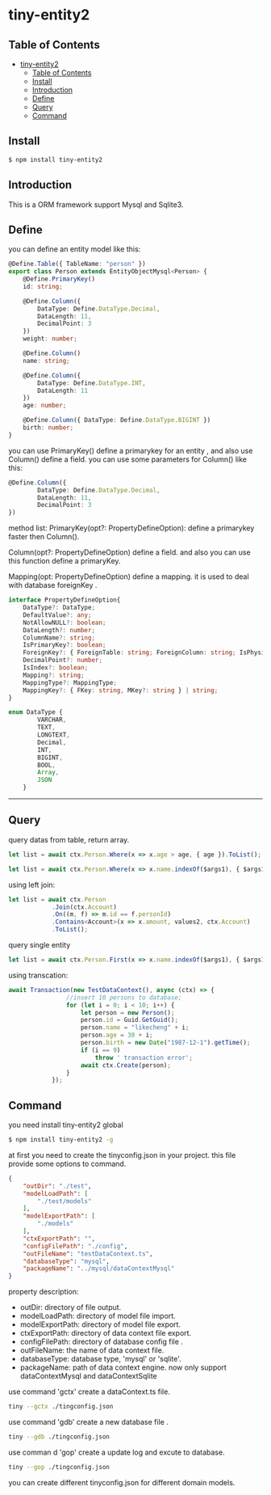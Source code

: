 # tiny-entity2

## Table of Contents
- [tiny-entity2](#tiny-entity2)
  - [Table of Contents](#table-of-contents)
  - [Install](#install)
  - [Introduction](#introduction)
  - [Define](#define)
  - [Query](#query)
  - [Command](#command)


## Install

```sh
$ npm install tiny-entity2
```

## Introduction

This is a ORM framework support Mysql and Sqlite3.

## Define

you can define an entity model like this:
``` ts
@Define.Table({ TableName: "person" })
export class Person extends EntityObjectMysql<Person> {
    @Define.PrimaryKey()
    id: string;

    @Define.Column({ 
        DataType: Define.DataType.Decimal, 
        DataLength: 11, 
        DecimalPoint: 3 
    })
    weight: number;

    @Define.Column()
    name: string;

    @Define.Column({ 
        DataType: Define.DataType.INT, 
        DataLength: 11 
    })
    age: number;

    @Define.Column({ DataType: Define.DataType.BIGINT })
    birth: number;
}
```
you can use PrimaryKey() define a primarykey for an entity , and also use Column() define a field.
you can use some parameters for Column() like this:
```ts
@Define.Column({ 
        DataType: Define.DataType.Decimal, 
        DataLength: 11, 
        DecimalPoint: 3 
})
```
method list:
PrimaryKey(opt?: PropertyDefineOption):
define a primarykey faster then Column().

Column(opt?: PropertyDefineOption)
define a field. and also you can use this function define a primaryKey.

Mapping(opt: PropertyDefineOption)
define a mapping. it is used to deal with database foreignKey .
```ts
interface PropertyDefineOption{
    DataType?: DataType;
    DefaultValue?: any;
    NotAllowNULL?: boolean;
    DataLength?: number;
    ColumnName?: string;
    IsPrimaryKey?: boolean;
    ForeignKey?: { ForeignTable: string; ForeignColumn: string; IsPhysics?: boolean; };
    DecimalPoint?: number;
    IsIndex?: boolean;
    Mapping?: string;
    MappingType?: MappingType;
    MappingKey?: { FKey: string, MKey?: string } | string;
}

enum DataType {
        VARCHAR,
        TEXT,
        LONGTEXT,
        Decimal,
        INT,
        BIGINT,
        BOOL,
        Array,
        JSON
    }
```


---
## Query

query datas from table, return array.
``` ts
let list = await ctx.Person.Where(x => x.age > age, { age }).ToList();
```

``` ts
let list = await ctx.Person.Where(x => x.name.indexOf($args1), { $args1: params.name }).ToList();
```

using left join:
``` ts
let list = await ctx.Person
            .Join(ctx.Account)
            .On((m, f) => m.id == f.personId)
            .Contains<Account>(x => x.amount, values2, ctx.Account)
            .ToList();
```

query single entity
```ts
let list = await ctx.Person.First(x => x.name.indexOf($args1), { $args1: params.name });
```

using transcation:
``` ts
await Transaction(new TestDataContext(), async (ctx) => {
                //insert 10 persons to database;
                for (let i = 0; i < 10; i++) {
                    let person = new Person();
                    person.id = Guid.GetGuid();
                    person.name = "likecheng" + i;
                    person.age = 30 + i;
                    person.birth = new Date("1987-12-1").getTime();
                    if (i == 9)
                        throw ' transaction error';
                    await ctx.Create(person);
                }
            });
```

## Command
you need install tiny-entity2 global
```sh
$ npm install tiny-entity2 -g
```
at first you need to create the tinyconfig.json in your project.
this file provide some options to command.
```json
{
    "outDir": "./test",
    "modelLoadPath": [
        "./test/models"
    ],
    "modelExportPath": [
        "./models"
    ],
    "ctxExportPath": "",
    "configFilePath": "./config",
    "outFileName": "testDataContext.ts",
    "databaseType": "mysql",
    "packageName": "../mysql/dataContextMysql"
}
```
property description:
* outDir: directory of file output.
* modelLoadPath: directory of model file import.
* modelExportPath: directory of model file export.
* ctxExportPath: directory of data context file export.
* configFilePath: directory of database config file .
* outFileName: the name of data context file.
* databaseType: database type, 'mysql' or 'sqlite'.
* packageName: path of data context engine. now only support dataContextMysql and dataContextSqlite

use command 'gctx' create a dataContext.ts file. 
```sh
tiny --gctx ./tingconfig.json
```
use command 'gdb' create a new database file .
```sh
tiny --gdb ./tingconfig.json
```
use comman d 'gop' create a update log and excute to database.
```sh
tiny --gop ./tingconfig.json
```

you can create different tinyconfig.json  for different domain models.





